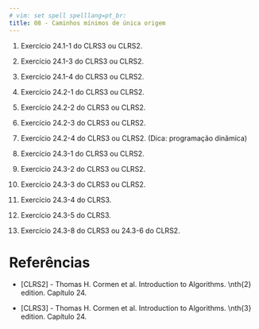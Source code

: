 ```yaml
---
# vim: set spell spelllang=pt_br:
title: 08 - Caminhos mínimos de única origem
---
```


1. Exercício 24.1-1 do CLRS3 ou CLRS2.

2. Exercício 24.1-3 do CLRS3 ou CLRS2. <!-- + !-->

3. Exercício 24.1-4 do CLRS3 ou CLRS2. <!-- + !-->

4. Exercício 24.2-1 do CLRS3 ou CLRS2. <!-- + !-->

5. Exercício 24.2-2 do CLRS3 ou CLRS2.

6. Exercício 24.2-3 do CLRS3 ou CLRS2.

7. Exercício 24.2-4 do CLRS3 ou CLRS2. (Dica: programação dinâmica)

8. Exercício 24.3-1 do CLRS3 ou CLRS2.

9. Exercício 24.3-2 do CLRS3 ou CLRS2. <!-- + !-->

10. Exercício 24.3-3 do CLRS3 ou CLRS2.

11. Exercício 24.3-4 do CLRS3.          <!-- + !-->

12. Exercício 24.3-5 do CLRS3.

13. Exercício 24.3-8 do CLRS3 ou 24.3-6 do CLRS2.


# Referências

-   [CLRS2] - Thomas H. Cormen et al. Introduction to Algorithms. \nth{2} edition. Capítulo 24.

-   [CLRS3] - Thomas H. Cormen et al. Introduction to Algorithms. \nth{3} edition. Capítulo 24.
